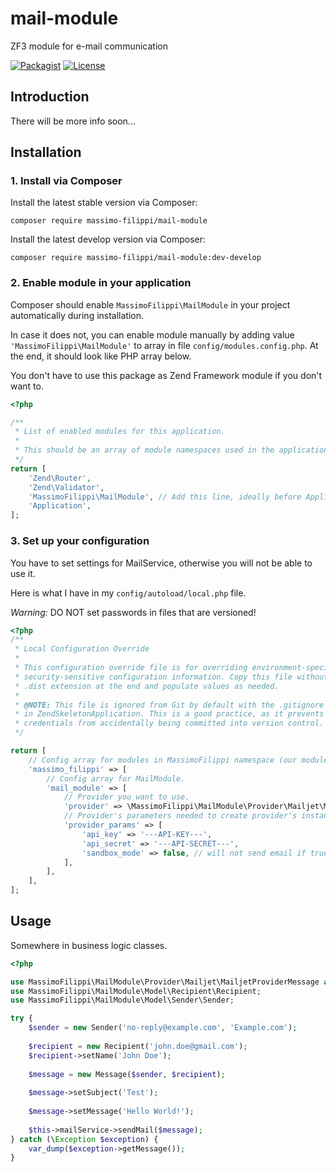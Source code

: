 # mail-module

ZF3 module for e-mail communication

[![Packagist](https://img.shields.io/packagist/v/massimo-filippi/mail-module.svg)](https://packagist.org/packages/massimo-filippi/mail-module)
[![License](http://img.shields.io/:license-mit-blue.svg)](http://doge.mit-license.org)

## Introduction

There will be more info soon...

## Installation

### 1. Install via Composer

Install the latest stable version via Composer:

```
composer require massimo-filippi/mail-module
```

Install the latest develop version via Composer:

```
composer require massimo-filippi/mail-module:dev-develop
```

### 2. Enable module in your application

Composer should enable `MassimoFilippi\MailModule` in your project automatically during installation. 

In case it does not, you can enable module manually by adding value `'MassimoFilippi\MailModule'` to array in file `config/modules.config.php`. At the end, it should look like PHP array below.

You don't have to use this package as Zend Framework module if you don't want to.

```php
<?php

/**
 * List of enabled modules for this application.
 *
 * This should be an array of module namespaces used in the application.
 */
return [
    'Zend\Router',
    'Zend\Validator',
    'MassimoFilippi\MailModule', // Add this line, ideally before Application module.
    'Application',
];
```

### 3. Set up your configuration

You have to set settings for MailService, otherwise you will not be able to use it. 

Here is what I have in my `config/autoload/local.php` file.

*Warning:* DO NOT set passwords in files that are versioned!

```php
<?php
/**
 * Local Configuration Override
 *
 * This configuration override file is for overriding environment-specific and
 * security-sensitive configuration information. Copy this file without the
 * .dist extension at the end and populate values as needed.
 *
 * @NOTE: This file is ignored from Git by default with the .gitignore included
 * in ZendSkeletonApplication. This is a good practice, as it prevents sensitive
 * credentials from accidentally being committed into version control.
 */

return [
    // Config array for modules in MassimoFilippi namespace (our modules).
    'massimo_filippi' => [
        // Config array for MailModule.
        'mail_module' => [
            // Provider you want to use.
            'provider' => \MassimoFilippi\MailModule\Provider\Mailjet\MailjetProvider::class,
            // Provider's parameters needed to create provider's instance (e.g., api key or password).
            'provider_params' => [
                'api_key' => '---API-KEY---',
                'api_secret' => '---API-SECRET---',
                'sandbox_mode' => false, // will not send email if true, but API will response
            ],
        ],
    ],
];
```

## Usage

Somewhere in business logic classes.

```php
<?php 

use MassimoFilippi\MailModule\Provider\Mailjet\MailjetProviderMessage as Message;
use MassimoFilippi\MailModule\Model\Recipient\Recipient;
use MassimoFilippi\MailModule\Model\Sender\Sender;

try {   
    $sender = new Sender('no-reply@example.com', 'Example.com');
     
    $recipient = new Recipient('john.doe@gmail.com');
    $recipient->setName('John Doe');
     
    $message = new Message($sender, $recipient);
     
    $message->setSubject('Test');
     
    $message->setMessage('Hello World!');
     
    $this->mailService->sendMail($message);
} catch (\Exception $exception) {
    var_dump($exception->getMessage());
}
```
